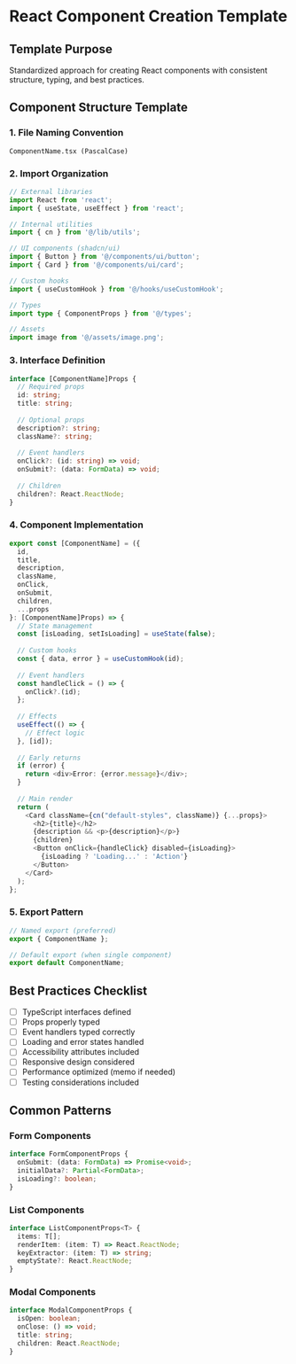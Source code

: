 # React Component Creation Template

## Template Purpose
Standardized approach for creating React components with consistent structure, typing, and best practices.

## Component Structure Template

### 1. File Naming Convention
```
ComponentName.tsx (PascalCase)
```

### 2. Import Organization
```typescript
// External libraries
import React from 'react';
import { useState, useEffect } from 'react';

// Internal utilities
import { cn } from '@/lib/utils';

// UI components (shadcn/ui)
import { Button } from '@/components/ui/button';
import { Card } from '@/components/ui/card';

// Custom hooks
import { useCustomHook } from '@/hooks/useCustomHook';

// Types
import type { ComponentProps } from '@/types';

// Assets
import image from '@/assets/image.png';
```

### 3. Interface Definition
```typescript
interface [ComponentName]Props {
  // Required props
  id: string;
  title: string;
  
  // Optional props
  description?: string;
  className?: string;
  
  // Event handlers
  onClick?: (id: string) => void;
  onSubmit?: (data: FormData) => void;
  
  // Children
  children?: React.ReactNode;
}
```

### 4. Component Implementation
```typescript
export const [ComponentName] = ({
  id,
  title,
  description,
  className,
  onClick,
  onSubmit,
  children,
  ...props
}: [ComponentName]Props) => {
  // State management
  const [isLoading, setIsLoading] = useState(false);
  
  // Custom hooks
  const { data, error } = useCustomHook(id);
  
  // Event handlers
  const handleClick = () => {
    onClick?.(id);
  };
  
  // Effects
  useEffect(() => {
    // Effect logic
  }, [id]);
  
  // Early returns
  if (error) {
    return <div>Error: {error.message}</div>;
  }
  
  // Main render
  return (
    <Card className={cn("default-styles", className)} {...props}>
      <h2>{title}</h2>
      {description && <p>{description}</p>}
      {children}
      <Button onClick={handleClick} disabled={isLoading}>
        {isLoading ? 'Loading...' : 'Action'}
      </Button>
    </Card>
  );
};
```

### 5. Export Pattern
```typescript
// Named export (preferred)
export { ComponentName };

// Default export (when single component)
export default ComponentName;
```

## Best Practices Checklist
- [ ] TypeScript interfaces defined
- [ ] Props properly typed
- [ ] Event handlers typed correctly
- [ ] Loading and error states handled
- [ ] Accessibility attributes included
- [ ] Responsive design considered
- [ ] Performance optimized (memo if needed)
- [ ] Testing considerations included

## Common Patterns

### Form Components
```typescript
interface FormComponentProps {
  onSubmit: (data: FormData) => Promise<void>;
  initialData?: Partial<FormData>;
  isLoading?: boolean;
}
```

### List Components
```typescript
interface ListComponentProps<T> {
  items: T[];
  renderItem: (item: T) => React.ReactNode;
  keyExtractor: (item: T) => string;
  emptyState?: React.ReactNode;
}
```

### Modal Components
```typescript
interface ModalComponentProps {
  isOpen: boolean;
  onClose: () => void;
  title: string;
  children: React.ReactNode;
}
```